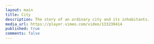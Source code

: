 ```yaml
---
layout: main
title: City
description: The story of an ordinary city and its inhabitants.
media_url: https://player.vimeo.com/video/133230414
published: true
comments: false
---
```

